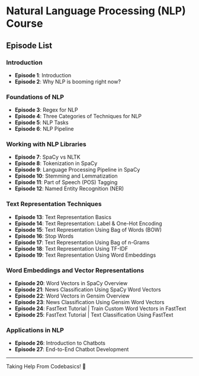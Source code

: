 # Natural Language Processing (NLP) Course  

## Episode List  

### **Introduction**  
- **Episode 1**: Introduction  
- **Episode 2**: Why NLP is booming right now? 

### **Foundations of NLP**  
- **Episode 3**: Regex for NLP 
- **Episode 4**: Three Categories of Techniques for NLP  
- **Episode 5**: NLP Tasks 
- **Episode 6**: NLP Pipeline  

### **Working with NLP Libraries**  
- **Episode 7**: SpaCy vs NLTK  
- **Episode 8**: Tokenization in SpaCy  
- **Episode 9**: Language Processing Pipeline in SpaCy  
- **Episode 10**: Stemming and Lemmatization  
- **Episode 11**: Part of Speech (POS) Tagging  
- **Episode 12**: Named Entity Recognition (NER)  

### **Text Representation Techniques**  
- **Episode 13**: Text Representation Basics  
- **Episode 14**: Text Representation: Label & One-Hot Encoding  
- **Episode 15**: Text Representation Using Bag of Words (BOW)  
- **Episode 16**: Stop Words  
- **Episode 17**: Text Representation Using Bag of n-Grams  
- **Episode 18**: Text Representation Using TF-IDF  
- **Episode 19**: Text Representation Using Word Embeddings  

### **Word Embeddings and Vector Representations**  
- **Episode 20**: Word Vectors in SpaCy Overview  
- **Episode 21**: News Classification Using SpaCy Word Vectors  
- **Episode 22**: Word Vectors in Gensim Overview  
- **Episode 23**: News Classification Using Gensim Word Vectors  
- **Episode 24**: FastText Tutorial | Train Custom Word Vectors in FastText  
- **Episode 25**: FastText Tutorial | Text Classification Using FastText  

### **Applications in NLP**  
- **Episode 26**: Introduction to Chatbots  
- **Episode 27**: End-to-End Chatbot Development  

---

Taking Help From Codebasics! 🚀  
